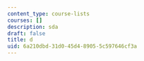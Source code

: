 ```yaml
---
content_type: course-lists
courses: []
description: sda
draft: false
title: d
uid: 6a210dbd-31d0-45d4-8905-5c597646cf3a
---
```

